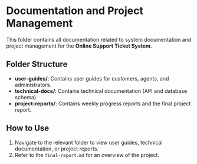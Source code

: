 # Documentation and Project Management

This folder contains all documentation related to system documentation and project management for the **Online Support Ticket System**.

## Folder Structure

- **user-guides/**: Contains user guides for customers, agents, and administrators.
- **technical-docs/**: Contains technical documentation (API and database schema).
- **project-reports/**: Contains weekly progress reports and the final project report.

## How to Use

1. Navigate to the relevant folder to view user guides, technical documentation, or project reports.
2. Refer to the `final-report.md` for an overview of the project.

